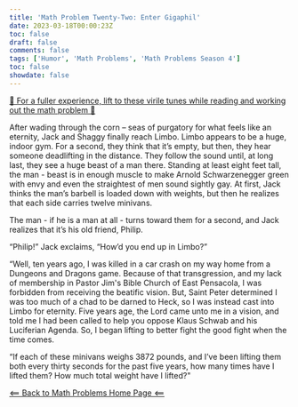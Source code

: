 ```yaml
---
title: 'Math Problem Twenty-Two: Enter Gigaphil'
date: 2023-03-18T00:00:23Z
toc: false
draft: false
comments: false
tags: ['Humor', 'Math Problems', 'Math Problems Season 4']
toc: false
showdate: false
---
```


[💪 For a fuller experience, lift to these virile tunes while reading and working out the math problem 💪](https://www.youtube.com/watch?v=OVh0bMNSFss)

After wading through the corn – seas of purgatory for what feels like an eternity, Jack and Shaggy finally reach Limbo. Limbo appears to be a huge, indoor gym. For a second, they think that it’s empty, but then, they hear someone deadlifting in the distance. They follow the sound until, at long last, they see a huge beast of a man there. Standing at least eight feet tall, the man - beast is in enough muscle to make Arnold Schwarzenegger green with envy and even the straightest of men sound sightly gay. At first, Jack thinks the man’s barbell is loaded down with weights, but then he realizes that each side carries twelve minivans.

The man - if he is a man at all - turns toward them for a second, and Jack realizes that it’s his old friend, Philip.

“Philip!” Jack exclaims, “How’d you end up in Limbo?”

“Well, ten years ago, I was killed in a car crash on my way home from a Dungeons and Dragons game. Because of that transgression, and my lack of membership in Pastor Jim's Bible Church of East Pensacola, I was forbidden from receiving the beatific vision. But, Saint Peter determined I was too much of a chad to be darned to Heck, so I was instead cast into Limbo for eternity. Five years age, the Lord came unto me in a vision, and told me I had been called to help you oppose Klaus Schwab and his Luciferian Agenda. So, I began lifting to better fight the good fight when the time comes.

“If each of these minivans weighs 3872 pounds, and I’ve been lifting them both every thirty seconds for the past five years, how many times have I lifted them? How much total weight have I lifted?"

[<== Back to Math Problems Home Page <==](/humor/problems/#season-four-the-harrowing-of-heck)
